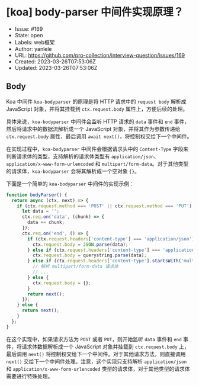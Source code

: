 # [koa] body-parser 中间件实现原理？

- Issue: #169
- State: open
- Labels: web框架
- Author: yanlele
- URL: https://github.com/pro-collection/interview-question/issues/169
- Created: 2023-03-26T07:53:06Z
- Updated: 2023-03-26T07:53:06Z

## Body

Koa 中间件 `koa-bodyparser` 的原理是将 HTTP 请求中的 `request body` 解析成 JavaScript 对象，并将其挂载到 `ctx.request.body` 属性上，方便后续的处理。

具体来说，`koa-bodyparser` 中间件会监听 HTTP 请求的 `data` 事件和 `end` 事件，然后将请求中的数据流解析成一个 JavaScript 对象，并将其作为参数传递给 `ctx.request.body` 属性，最后调用 `await next()`，将控制权交给下一个中间件。

在实现过程中，`koa-bodyparser` 中间件会根据请求头中的 `Content-Type` 字段来判断请求体的类型，支持解析的请求体类型有 `application/json`、`application/x-www-form-urlencoded` 和 `multipart/form-data`。对于其他类型的请求体，`koa-bodyparser` 会将其解析成一个空对象 `{}`。

下面是一个简单的 `koa-bodyparser` 中间件的实现示例：

```javascript
function bodyParser() {
  return async (ctx, next) => {
    if (ctx.request.method === 'POST' || ctx.request.method === 'PUT') {
      let data = '';
      ctx.req.on('data', (chunk) => {
        data += chunk;
      });
      ctx.req.on('end', () => {
        if (ctx.request.headers['content-type'] === 'application/json') {
          ctx.request.body = JSON.parse(data);
        } else if (ctx.request.headers['content-type'] === 'application/x-www-form-urlencoded') {
          ctx.request.body = querystring.parse(data);
        } else if (ctx.request.headers['content-type'].startsWith('multipart/form-data')) {
          // 解析 multipart/form-data 请求体
          // ...
        } else {
          ctx.request.body = {};
        }
        return next();
      });
    } else {
      return next();
    }
  };
}
```

在这个实现中，如果请求方法为 `POST` 或者 `PUT`，则开始监听 `data` 事件和 `end` 事件，将请求体数据解析成一个 JavaScript 对象并挂载到 `ctx.request.body` 上，最后调用 `next()` 将控制权交给下一个中间件。对于其他请求方法，则直接调用 `next()` 交给下一个中间件处理。注意，这个实现只支持解析 `application/json` 和 `application/x-www-form-urlencoded` 类型的请求体，对于其他类型的请求体需要进行特殊处理。
